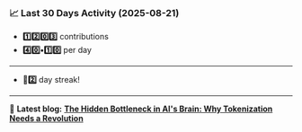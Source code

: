 <!--START_STATS-->
### 📈 Last 30 Days Activity (2025-08-21)  
- **1️⃣2️⃣0️⃣3️⃣** contributions  
- **4️⃣0️⃣•1️⃣0️⃣** per day
---
- **🎱2️⃣** day streak!
---
📝 **Latest blog:** [**The Hidden Bottleneck in AI's Brain: Why Tokenization Needs a Revolution**](https://andriak.com/blog/tokenization-revolution)
<!--END_STATS-->
